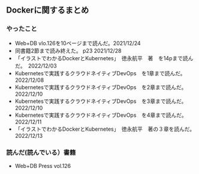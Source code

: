 ## Dockerに関するまとめ

### やったこと

- Web+DB vlo.126を10ページまで読んだ。2021/12/24
- 同書籍2節まで読み終えた。 p23 2021/12/28
- 「イラストでわかるDockerとKubernetes」　徳永航平　著　を14pまで読んだ。　2022/12/03
- Kubernetesで実践するクラウドネイティブDevOps　を1章まで読んだ。　2022/12/08
- Kubernetesで実践するクラウドネイティブDevOps　を2章まで読んだ。　2022/12/10
- Kubernetesで実践するクラウドネイティブDevOps　を3章まで読んだ。　2022/12/10
- Kubernetesで実践するクラウドネイティブDevOps　を4章まで読んだ。　2022/12/11
- 「イラストでわかるDockerとKubernetes」　徳永航平　著の３章を読んだ。　2022/12/13


### 読んだ(読んでいる）書籍

- Web+DB Press vol.126

